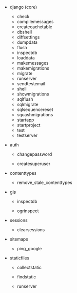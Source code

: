 - django (core)
  - check
  - compilemessages
  - createcachetable
  - dbshell
  - diffsettings
  - dumpdata
  - flush
  - inspectdb
  - loaddata
  - makemessages
  - makemigrations
  - migrate
  - runserver
  - sendtestemail
  - shell
  - showmigrations
  - sqlflush
  - sqlmigrate
  - sqlsequencereset
  - squashmigrations
  - startapp
  - startproject
  - test
  - testserver

- auth
  - changepassword

  - createsuperuser

- contenttypes
  - remove_stale_contenttypes

- gis
  - inspectdb
  
  - ogrinspect

- sessions
  - clearsessions

- sitemaps
  - ping_google

- staticfiles
  - collectstatic
  
  - findstatic

  - runserver

